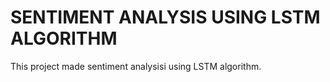 # SENTIMENT ANALYSIS USING LSTM ALGORITHM
This project made sentiment analysisi using LSTM algorithm.
